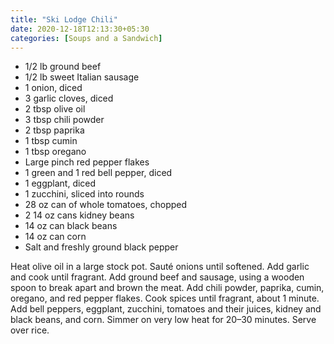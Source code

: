 ```yaml
---
title: "Ski Lodge Chili"
date: 2020-12-18T12:13:30+05:30
categories: [Soups and a Sandwich]
---
```


* 1/2 lb ground beef  
* 1/2 lb sweet Italian sausage  
* 1 onion, diced  
* 3 garlic cloves, diced  
* 2 tbsp olive oil  
* 3 tbsp chili powder  
* 2 tbsp paprika  
* 1 tbsp cumin  
* 1 tbsp oregano  
* Large pinch red pepper flakes  
* 1 green and 1 red bell pepper, diced  
* 1 eggplant, diced  
* 1 zucchini, sliced into rounds 
* 28 oz can of whole tomatoes, chopped  
* 2 14 oz cans kidney beans  
* 14 oz can black beans  
* 14 oz can corn  
* Salt and freshly ground black pepper

Heat olive oil in a large stock pot. Sauté onions until softened. Add garlic and cook until fragrant. Add ground beef and sausage, using a wooden spoon to break apart and brown the meat. Add chili powder, paprika, cumin, oregano, and red pepper flakes. Cook spices until fragrant, about 1 minute. Add bell peppers, eggplant, zucchini, tomatoes and their juices, kidney and black beans, and corn. Simmer on very low heat for 20–30 minutes. Serve over rice. 